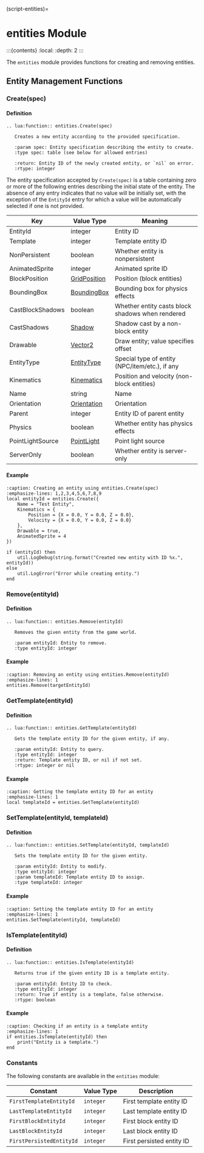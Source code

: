 (script-entities)=
# entities Module

:::{contents}
:local:
:depth: 2
:::

The `entities` module provides functions for creating and removing entities.

## Entity Management Functions

### Create(spec)

#### Definition

```{eval-rst}
.. lua:function:: entities.Create(spec)

   Creates a new entity according to the provided specification.
   
   :param spec: Entity specification describing the entity to create.
   :type spec: table (see below for allowed entries)

   :return: Entity ID of the newly created entity, or `nil` on error.
   :rtype: integer
```

The entity specification accepted by `Create(spec)` is a table containing
zero or more of the following entries describing the initial state of the entity.
The absence of any entry indicates that no value will be initially set, with the
exception of the `EntityId` entry for which a value will be automatically selected
if one is not provided.

| Key              | Value Type                                   | Meaning                                          |
|------------------|----------------------------------------------|--------------------------------------------------|
| EntityId         | integer                                      | Entity ID                                        |
| Template         | integer                                      | Template entity ID                               |
| NonPersistent    | boolean                                      | Whether entity is nonpersistent                  |
| AnimatedSprite   | integer                                      | Animated sprite ID                               |
| BlockPosition    | [GridPosition](#script-types-gridposition)   | Position (block entities)                        |
| BoundingBox      | [BoundingBox](#script-types-boundingbox)     | Bounding box for physics effects                 |
| CastBlockShadows | boolean                                      | Whether entity casts block shadows when rendered |
| CastShadows      | [Shadow](#script-types-shadow)               | Shadow cast by a non-block entity                |
| Drawable         | [Vector2](#script-types-vector2)             | Draw entity; value specifies offset              |
| EntityType       | [EntityType](#script-constants-entitytype)   | Special type of entity (NPC/item/etc.), if any   |
| Kinematics       | [Kinematics](#script-types-kinematics)       | Position and velocity (non-block entities)       |
| Name             | string                                       | Name                                             |
| Orientation      | [Orientation](#script-constants-orientation) | Orientation                                      |
| Parent           | integer                                      | Entity ID of parent entity                       |
| Physics          | boolean                                      | Whether entity has physics effects               |
| PointLightSource | [PointLight](#script-types-pointlight)       | Point light source                               |
| ServerOnly       | boolean                                      | Whether entity is server-only                    |

#### Example

```{code-block} lua
:caption: Creating an entity using entities.Create(spec)
:emphasize-lines: 1,2,3,4,5,6,7,8,9
local entityId = entities.Create({
    Name = "Test Entity",
    Kinematics = {
        Position = {X = 0.0, Y = 0.0, Z = 0.0},
        Velocity = {X = 0.0, Y = 0.0, Z = 0.0}
    },
    Drawable = true,
    AnimatedSprite = 4
})

if (entityId) then
    util.LogDebug(string.format("Created new entity with ID %x.", entityId))
else
    util.LogError("Error while creating entity.")
end
```

### Remove(entityId)

#### Definition

```{eval-rst}
.. lua:function:: entities.Remove(entityId)

   Removes the given entity from the game world.
   
   :param entityId: Entity to remove.
   :type entityId: integer
```   

#### Example

```{code-block} lua
:caption: Removing an entity using entities.Remove(entityId)
:emphasize-lines: 1
entities.Remove(targetEntityId)
```

### GetTemplate(entityId)

#### Definition

```{eval-rst}
.. lua:function:: entities.GetTemplate(entityId)

   Gets the template entity ID for the given entity, if any.
   
   :param entityId: Entity to query.
   :type entityId: integer
   :return: Template entity ID, or nil if not set.
   :rtype: integer or nil
```

#### Example

```{code-block} lua
:caption: Getting the template entity ID for an entity
:emphasize-lines: 1
local templateId = entities.GetTemplate(entityId)
```

### SetTemplate(entityId, templateId)

#### Definition

```{eval-rst}
.. lua:function:: entities.SetTemplate(entityId, templateId)

   Sets the template entity ID for the given entity.
   
   :param entityId: Entity to modify.
   :type entityId: integer
   :param templateId: Template entity ID to assign.
   :type templateId: integer
```

#### Example

```{code-block} lua
:caption: Setting the template entity ID for an entity
:emphasize-lines: 1
entities.SetTemplate(entityId, templateId)
```

### IsTemplate(entityId)

#### Definition

```{eval-rst}
.. lua:function:: entities.IsTemplate(entityId)

   Returns true if the given entity ID is a template entity.
   
   :param entityId: Entity ID to check.
   :type entityId: integer
   :return: True if entity is a template, false otherwise.
   :rtype: boolean
```

#### Example

```{code-block} lua
:caption: Checking if an entity is a template entity
:emphasize-lines: 1
if entities.IsTemplate(entityId) then
    print("Entity is a template.")
end
```

### Constants

The following constants are available in the `entities` module:

| Constant                      | Value Type   | Description                                 |
|-------------------------------|--------------|---------------------------------------------|
| `FirstTemplateEntityId`       | `integer`    | First template entity ID                    |
| `LastTemplateEntityId`        | `integer`    | Last template entity ID                     |
| `FirstBlockEntityId`          | `integer`    | First block entity ID                       |
| `LastBlockEntityId`           | `integer`    | Last block entity ID                        |
| `FirstPersistedEntityId`      | `integer`    | First persisted entity ID                   |

